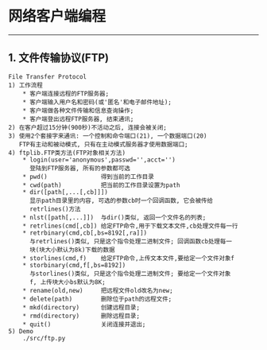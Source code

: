 # **网络客户端编程**
***



## **1. 文件传输协议(FTP)**
    File Transfer Protocol
    1) 工作流程
        * 客户端连接远程的FTP服务器;
        * 客户端输入用户名和密码(或'匿名'和电子邮件地址);
        * 客户端做各种文件传输和信息查询操作;
        * 客户端登出远程FTP服务器, 结束通讯;
    2) 在客户超过15分钟(900秒)不活动之后, 连接会被关闭;
    3) 使用2个套接字来通讯: 一个控制和命令端口(21), 一个数据端口(20)
       FTP有主动和被动模式, 只有在主动模式服务器才使用数据端口;
    4) ftplib.FTP类方法(FTP对象相关方法)
        * login(user='anonymous',passwd='',acct='')
          登陆到FTP服务器, 所有的参数都可选
        * pwd()               得到当前的工作目录
        * cwd(path)           把当前的工作目录设置为path
        * dir([path[,...[,cb]]])
          显示path目录里的内容, 可选的参数cb时一个回调函数, 它会被传给
          retrlines()方法
        * nlst([path[,...]])  与dir()类似, 返回一个文件名的列表;
        * retrlines(cmd[,cb]) 给定FTP命令,用于下载文本文件,cb处理文件每一行
        * retrbinary(cmd,cb[,bs=8192[,ra]])
          与retrlines()类似, 只是这个指令处理二进制文件; 回调函数cb处理每一
          块(块大小默认为8k)下载的数据
        * storlines(cmd,f)    给定FTP命令,上传文本文件,要给定一个文件对象f
        * storbinary(cmd,f[,bs=8192])
          与storlines()类似, 只是这个指令处理二进制文件; 要给定一个文件对象
          f, 上传块大小bs默认为8K;
        * rename(old,new)     把远程文件old改名为new;
        * delete(path)        删除位于path的远程文件;
        * mkd(directory)      创建远程目录;
        * rmd(directory)      删除远程目录;
        * quit()              关闭连接并退出;
    5) Demo
        ./src/ftp.py
